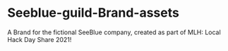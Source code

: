# Seeblue-guild-Brand-assets
A Brand for the fictional SeeBlue company, created as part of MLH: Local Hack Day Share 2021!
